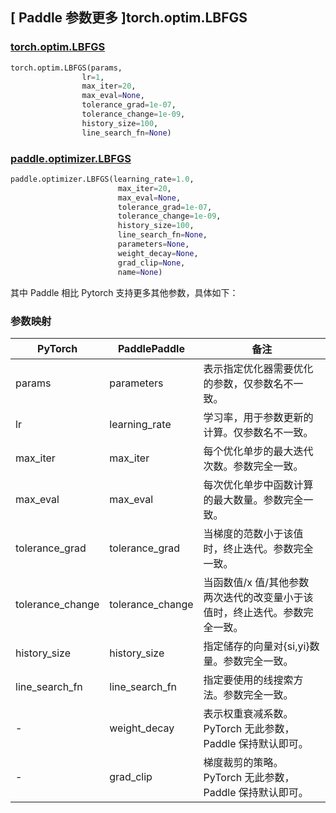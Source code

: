 ## [ Paddle 参数更多 ]torch.optim.LBFGS

### [torch.optim.LBFGS](https://pytorch.org/docs/stable/generated/torch.optim.LBFGS.html)

```python
torch.optim.LBFGS(params,
                lr=1,
                max_iter=20,
                max_eval=None,
                tolerance_grad=1e-07,
                tolerance_change=1e-09,
                history_size=100,
                line_search_fn=None)
```

### [paddle.optimizer.LBFGS](https://www.paddlepaddle.org.cn/documentation/docs/zh/develop/api/paddle/optimizer/LBFGS_cn.html)

```python
paddle.optimizer.LBFGS(learning_rate=1.0,
                        max_iter=20,
                        max_eval=None,
                        tolerance_grad=1e-07,
                        tolerance_change=1e-09,
                        history_size=100,
                        line_search_fn=None,
                        parameters=None,
                        weight_decay=None,
                        grad_clip=None,
                        name=None)
```

其中 Paddle 相比 Pytorch 支持更多其他参数，具体如下：

### 参数映射

| PyTorch                             | PaddlePaddle | 备注                                                                    |
| ----------------------------------- | ------------ | ----------------------------------------------------------------------- |
| params     | parameters           | 表示指定优化器需要优化的参数，仅参数名不一致。                      |
| lr     | learning_rate       | 学习率，用于参数更新的计算。仅参数名不一致。                          |
| max_iter   | max_iter   | 每个优化单步的最大迭代次数。参数完全一致。                       |
| max_eval       | max_eval     | 每次优化单步中函数计算的最大数量。参数完全一致。                           |
| tolerance_grad       | tolerance_grad    |  当梯度的范数小于该值时，终止迭代。参数完全一致。         |
| tolerance_change       | tolerance_change    |  当函数值/x 值/其他参数 两次迭代的改变量小于该值时，终止迭代。参数完全一致。         |
| history_size       | history_size    |  指定储存的向量对{si,yi}数量。参数完全一致。         |
| line_search_fn      | line_search_fn    |  指定要使用的线搜索方法。参数完全一致。         |
| -           | weight_decay     | 表示权重衰减系数。PyTorch 无此参数，Paddle 保持默认即可。         |
| -          | grad_clip            | 梯度裁剪的策略。 PyTorch 无此参数，Paddle 保持默认即可。       |
